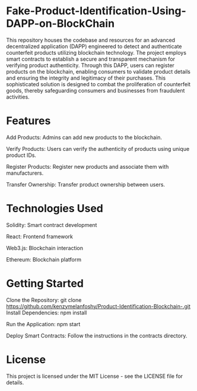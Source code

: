 # Fake-Product-Identification-Using-DAPP-on-BlockChain
This repository houses the codebase and resources for an advanced decentralized application (DAPP) engineered to detect and authenticate counterfeit products utilizing blockchain technology. The project employs smart contracts to establish a secure and transparent mechanism for verifying product authenticity. Through this DAPP, users can register products on the blockchain, enabling consumers to validate product details and ensuring the integrity and legitimacy of their purchases. This sophisticated solution is designed to combat the proliferation of counterfeit goods, thereby safeguarding consumers and businesses from fraudulent activities.

# Features

Add Products: Admins can add new products to the blockchain.

Verify Products: Users can verify the authenticity of products using unique product IDs.

Register Products: Register new products and associate them with manufacturers.

Transfer Ownership: Transfer product ownership between users.

# Technologies Used

Solidity: Smart contract development

React: Frontend framework

Web3.js: Blockchain interaction

Ethereum: Blockchain platform

# Getting Started

Clone the Repository: git clone https://github.com/kenzymelanfoshy/Product-Identification-Blockchain-.git
Install Dependencies: 
npm install

Run the Application:
npm start

Deploy Smart Contracts: Follow the instructions in the contracts directory.

# License

This project is licensed under the MIT License - see the LICENSE file for details.
